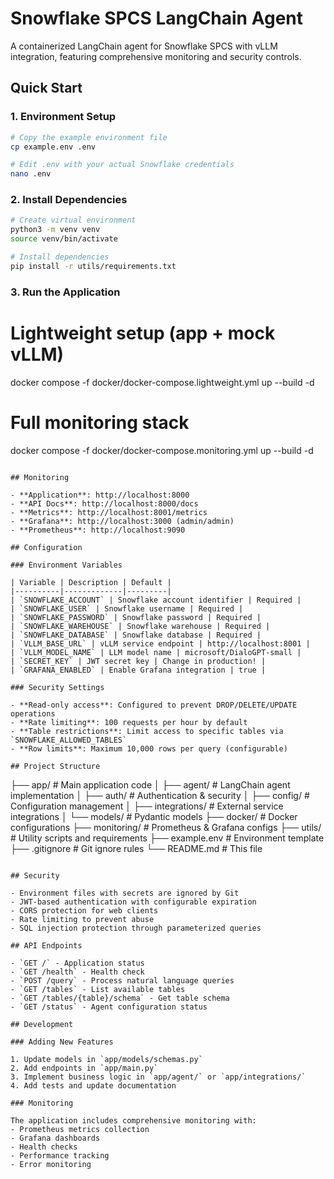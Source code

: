 # Snowflake SPCS LangChain Agent

A containerized LangChain agent for Snowflake SPCS with vLLM integration, featuring comprehensive monitoring and security controls.

## Quick Start

### 1. Environment Setup

```bash
# Copy the example environment file
cp example.env .env

# Edit .env with your actual Snowflake credentials
nano .env
```

### 2. Install Dependencies

```bash
# Create virtual environment
python3 -m venv venv
source venv/bin/activate

# Install dependencies
pip install -r utils/requirements.txt
```

### 3. Run the Application
# Lightweight setup (app + mock vLLM)
docker compose -f docker/docker-compose.lightweight.yml up --build -d

# Full monitoring stack
docker compose -f docker/docker-compose.monitoring.yml up --build -d
```

## Monitoring

- **Application**: http://localhost:8000
- **API Docs**: http://localhost:8000/docs
- **Metrics**: http://localhost:8001/metrics
- **Grafana**: http://localhost:3000 (admin/admin)
- **Prometheus**: http://localhost:9090

## Configuration

### Environment Variables

| Variable | Description | Default |
|----------|-------------|---------|
| `SNOWFLAKE_ACCOUNT` | Snowflake account identifier | Required |
| `SNOWFLAKE_USER` | Snowflake username | Required |
| `SNOWFLAKE_PASSWORD` | Snowflake password | Required |
| `SNOWFLAKE_WAREHOUSE` | Snowflake warehouse | Required |
| `SNOWFLAKE_DATABASE` | Snowflake database | Required |
| `VLLM_BASE_URL` | vLLM service endpoint | http://localhost:8001 |
| `VLLM_MODEL_NAME` | LLM model name | microsoft/DialoGPT-small |
| `SECRET_KEY` | JWT secret key | Change in production! |
| `GRAFANA_ENABLED` | Enable Grafana integration | true |

### Security Settings

- **Read-only access**: Configured to prevent DROP/DELETE/UPDATE operations
- **Rate limiting**: 100 requests per hour by default
- **Table restrictions**: Limit access to specific tables via `SNOWFLAKE_ALLOWED_TABLES`
- **Row limits**: Maximum 10,000 rows per query (configurable)

## Project Structure

```
├── app/                    # Main application code
│   ├── agent/             # LangChain agent implementation
│   ├── auth/              # Authentication & security
│   ├── config/            # Configuration management
│   ├── integrations/      # External service integrations
│   └── models/            # Pydantic models
├── docker/                # Docker configurations
├── monitoring/            # Prometheus & Grafana configs
├── utils/                 # Utility scripts and requirements
├── example.env            # Environment template
├── .gitignore            # Git ignore rules
└── README.md             # This file
```

## Security

- Environment files with secrets are ignored by Git
- JWT-based authentication with configurable expiration
- CORS protection for web clients
- Rate limiting to prevent abuse
- SQL injection protection through parameterized queries

## API Endpoints

- `GET /` - Application status
- `GET /health` - Health check
- `POST /query` - Process natural language queries
- `GET /tables` - List available tables
- `GET /tables/{table}/schema` - Get table schema
- `GET /status` - Agent configuration status

## Development

### Adding New Features

1. Update models in `app/models/schemas.py`
2. Add endpoints in `app/main.py`
3. Implement business logic in `app/agent/` or `app/integrations/`
4. Add tests and update documentation

### Monitoring

The application includes comprehensive monitoring with:
- Prometheus metrics collection
- Grafana dashboards
- Health checks
- Performance tracking
- Error monitoring

